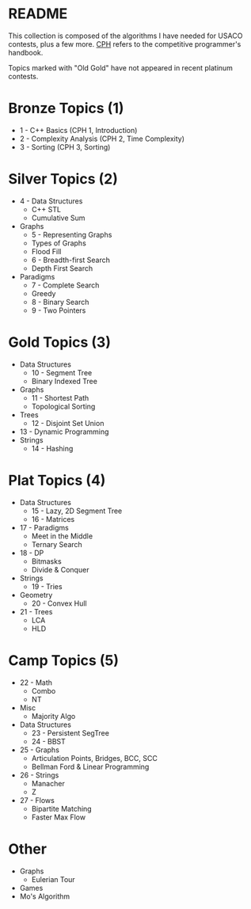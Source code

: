 # README

This collection is composed of the algorithms I have needed for USACO contests, plus a few more. [CPH](https://cses.fi/book.pdf) refers to the competitive programmer's handbook.

Topics marked with "Old Gold" have not appeared in recent platinum contests.

# Bronze Topics (1)

  * 1 - C++ Basics (CPH 1, Introduction)
  * 2 - Complexity Analysis (CPH 2, Time Complexity)
  * 3 - Sorting (CPH 3, Sorting)

# Silver Topics (2)

  * 4 - Data Structures
    * C++ STL
    * Cumulative Sum
  * Graphs
    * 5 - Representing Graphs
    * Types of Graphs 
    * Flood Fill
    * 6 - Breadth-first Search
    * Depth First Search
  * Paradigms
    * 7 - Complete Search
    * Greedy
    * 8 - Binary Search
    * 9 - Two Pointers 

# Gold Topics (3)

  * Data Structures
  	* 10 - Segment Tree
  	* Binary Indexed Tree
  * Graphs
  	* 11 - Shortest Path
  	* Topological Sorting
  * Trees
  	* 12 - Disjoint Set Union
  * 13 - Dynamic Programming
  * Strings
  	* 14 - Hashing

# Plat Topics (4)

  * Data Structures
    * 15 - Lazy, 2D Segment Tree
    * 16 - Matrices
  * 17 - Paradigms
    * Meet in the Middle
    * Ternary Search
  * 18 - DP
    * Bitmasks
    * Divide & Conquer
  * Strings
    * 19 - Tries
  * Geometry
    * 20 - Convex Hull
  * 21 - Trees
    * LCA
    * HLD

# Camp Topics (5)

  * 22 - Math
  	* Combo
  	* NT
  * Misc
  	* Majority Algo
  * Data Structures
    * 23 - Persistent SegTree
    * 24 - BBST
  * 25 - Graphs
    * Articulation Points, Bridges, BCC, SCC
    * Bellman Ford & Linear Programming
  * 26 - Strings
    * Manacher
    * Z
  * 27 - Flows
    * Bipartite Matching
    * Faster Max Flow

# Other

  * Graphs
  	* Eulerian Tour
  * Games
  * Mo's Algorithm